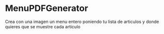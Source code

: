 # MenuPDFGenerator
Crea con una imagen un menu entero poniendo tu lista de articulos y donde quieres que se muestre cada articulo
